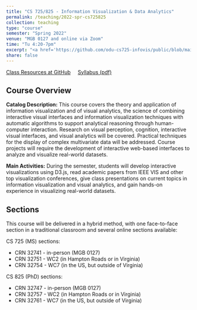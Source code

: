 ```yaml
---
title: "CS 725/825 - Information Visualization & Data Analytics"
permalink: /teaching/2022-spr-cs725825
collection: teaching
type: "course"
semester: "Spring 2022"
venue: "MGB 0127 and online via Zoom"
time: "Tu 4:20-7pm"
excerpt: "<a href='https://github.com/odu-cs725-infovis/public/blob/main/spr22/README.md' target='_blank'><i class='fab fa-fw fa-github' style='color:#171516'></i></a>  <a href='https://raw.githubusercontent.com/odu-cs725-infovis/public/main/spr22/syllabus.pdf' target='_blank'><i class='fas fa-solid fa-file-pdf' style='color:#f70e0c'></i></a> &nbsp; **Catalog Description:** This course covers the theory and application of information visualization and of visual analytics, the science of combining interactive visual interfaces and information visualization techniques with automatic algorithms to support analytical reasoning through human-computer interaction. Research on visual perception, cognition, interactive visual interfaces, and visual analytics will be covered. Practical techniques for the display of complex multivariate data will be addressed. Course projects will require the development of interactive web-based interfaces to analyze and visualize real-world datasets.  Prerequisite: CS 625 (Data Visualization)"
share: false
---
```


<a href="https://github.com/odu-cs725-infovis/public/blob/main/spr22/README.md" target="_blank" class="btn btn--mcw"><i class="fab fa-fw fa-github"></i><span> Class Resources at GitHub</span></a> &nbsp; &nbsp; <a href="https://raw.githubusercontent.com/odu-cs725-infovis/public/main/spr22/syllabus.pdf" target="_blank" class="btn btn--mcw"><i class='fas fa-solid fa-file-pdf'></i><span> Syllabus (pdf)</span></a>

## Course Overview

**Catalog Description:** This course covers the theory and application of information visualization and of visual analytics, the science of combining interactive visual interfaces and information visualization techniques with automatic algorithms to support analytical reasoning through human-computer interaction. Research on visual perception, cognition, interactive visual interfaces, and visual analytics will be covered. Practical techniques for the display of complex multivariate data will be addressed. Course projects will require the development of interactive web-based interfaces to analyze and visualize real-world datasets. 

**Main Activities:** During the semester, students will develop interactive visualizations using D3.js, read academic papers from IEEE VIS and other top visualization conferences, give class presentations on current topics in information visualization and visual analytics, and gain hands-on experience in visualizing real-world datasets. 

## Sections

This course will be delivered in a hybrid method, with one face-to-face section in a traditional classroom and several online sections available:

CS 725 (MS) sections:

* CRN 32741 - in-person (MGB 0127)
* CRN 32751 - WC2 (in Hampton Roads or in Virginia)
* CRN 32754 - WC7 (in the US, but outside of Virginia)

CS 825 (PhD) sections:

* CRN 32747 - in-person (MGB 0127)
* CRN 32757 - WC2 (in Hampton Roads or in Virginia)
* CRN 32761 - WC7 (in the US, but outside of Virginia)
